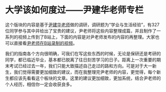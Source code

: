 # 大学该如何度过——尹建华老师专栏

这个版块的内容是基于[尹建华老师](https://jhyin12.github.io/)做的调研，调研题为“学业与生活经验”，有327位同学参与其中并给出了宝贵的建议，尹老师将这些内容整理成篇，并且制作了一系列的视频上传到了B站上，下面的内容是对尹老师发布的内容的再整理。大家也可以直接看[尹老师在B站录制的视频](https://www.bilibili.com/video/BV1j7kqYLEmx/?share_source=copy_web&vd_source=f05618a558fd30c5e0096895a624d17f)。

我们的指南各个方向很明确，可我们在写这些东西的时候，无论是保研还是考研的同学，都已临近毕业，基本都已脱离了往日刻苦学习的日子。距离上一次重要的期末考试已经过去一年，我们只能大致描述自己走过的路和方向。可是对于大一新生，我们觉得需要更加细致的建议，而在我整理完尹老师的内容，更觉得，每个新生都应该先看看这个板块的文章。这里的建议更加细致，更加系统，结合尹老师的个人经历，相信你一定会收获良多。
